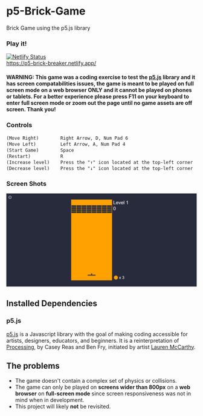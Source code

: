 # p5-Brick-Game

Brick Game using the p5.js library

### Play it!
[![Netlify Status](https://api.netlify.com/api/v1/badges/400f0adf-fdab-4f5a-8108-6f3e6fbf4d01/deploy-status)](https://app.netlify.com/sites/p5-brick-breaker/deploys) <br> https://p5-brick-breaker.netlify.app/
#### WARNING: This game was a coding exercise to test the [p5.js](http://p5js.org) library and it has screen compatabilities issues, the game is meant to be played on full screen mode on a web browser ONLY and it cannot be played on phones or tablets. For a better experience please press F11 on your keyboard to enter full screen mode or zoom out the page until no game assets are off screen. Thank you!

### Controls

    (Move Right)        Right Arrow, D, Num Pad 6
    (Move Left)         Left Arrow, A, Num Pad 4
    (Start Game)        Space
    (Restart)           R
    (Increase level)    Press the "↑" icon located at the top-left corner
    (Decrease level)    Press the "↓" icon located at the top-left corner

### Screen Shots

![Game Example](BrickGame.gif)


## Installed Dependencies

### p5.js

[p5.js](http://p5js.org) is a Javascript library with the goal of making coding accessible for artists, designers, educators, and beginners. It is a reinterpretation of [Processing](http://processing.org), by Casey Reas and Ben Fry, initiated by artist [Lauren McCarthy](http://www.lauren-mccarthy.com/).

## The problems

* The game doesn't contain a complex set of physics or collisions.
* The game can only be played on **screens wider than 800px** on a **web browser** on **full-screen mode** since screen responsiveness was not in mind when in development.
* This project will likely **not** be revisited.
